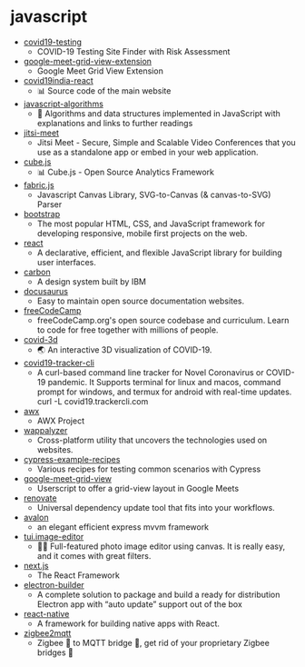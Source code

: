 # javascript
- [covid19-testing](https://github.com/oscarhealth/covid19-testing)
  - COVID-19 Testing Site Finder with Risk Assessment
- [google-meet-grid-view-extension](https://github.com/stgeorgesepiscopal/google-meet-grid-view-extension)
  - Google Meet Grid View Extension
- [covid19india-react](https://github.com/covid19india/covid19india-react)
  - 📊 Source code of the main website
- [javascript-algorithms](https://github.com/trekhleb/javascript-algorithms)
  - 📝 Algorithms and data structures implemented in JavaScript with explanations and links to further readings
- [jitsi-meet](https://github.com/jitsi/jitsi-meet)
  - Jitsi Meet - Secure, Simple and Scalable Video Conferences that you use as a standalone app or embed in your web application.
- [cube.js](https://github.com/cube-js/cube.js)
  - 📊 Cube.js - Open Source Analytics Framework
- [fabric.js](https://github.com/fabricjs/fabric.js)
  - Javascript Canvas Library, SVG-to-Canvas (& canvas-to-SVG) Parser
- [bootstrap](https://github.com/twbs/bootstrap)
  - The most popular HTML, CSS, and JavaScript framework for developing responsive, mobile first projects on the web.
- [react](https://github.com/facebook/react)
  - A declarative, efficient, and flexible JavaScript library for building user interfaces.
- [carbon](https://github.com/carbon-design-system/carbon)
  - A design system built by IBM
- [docusaurus](https://github.com/facebook/docusaurus)
  - Easy to maintain open source documentation websites.
- [freeCodeCamp](https://github.com/freeCodeCamp/freeCodeCamp)
  - freeCodeCamp.org's open source codebase and curriculum. Learn to code for free together with millions of people.
- [covid-3d](https://github.com/sorxrob/covid-3d)
  - 🌏 An interactive 3D visualization of COVID-19.
- [covid19-tracker-cli](https://github.com/WarenGonzaga/covid19-tracker-cli)
  - A curl-based command line tracker for Novel Coronavirus or COVID-19 pandemic. It Supports terminal for linux and macos, command prompt for windows, and termux for android with real-time updates. curl -L covid19.trackercli.com
- [awx](https://github.com/ansible/awx)
  - AWX Project
- [wappalyzer](https://github.com/AliasIO/wappalyzer)
  - Cross-platform utility that uncovers the technologies used on websites.
- [cypress-example-recipes](https://github.com/cypress-io/cypress-example-recipes)
  - Various recipes for testing common scenarios with Cypress
- [google-meet-grid-view](https://github.com/Fugiman/google-meet-grid-view)
  - Userscript to offer a grid-view layout in Google Meets
- [renovate](https://github.com/renovatebot/renovate)
  - Universal dependency update tool that fits into your workflows.
- [avalon](https://github.com/RubyLouvre/avalon)
  - an elegant efficient express mvvm framework
- [tui.image-editor](https://github.com/nhn/tui.image-editor)
  - 🍞🎨 Full-featured photo image editor using canvas. It is really easy, and it comes with great filters.
- [next.js](https://github.com/zeit/next.js)
  - The React Framework
- [electron-builder](https://github.com/electron-userland/electron-builder)
  - A complete solution to package and build a ready for distribution Electron app with “auto update” support out of the box
- [react-native](https://github.com/facebook/react-native)
  - A framework for building native apps with React.
- [zigbee2mqtt](https://github.com/Koenkk/zigbee2mqtt)
  - Zigbee 🐝 to MQTT bridge 🌉, get rid of your proprietary Zigbee bridges 🔨
